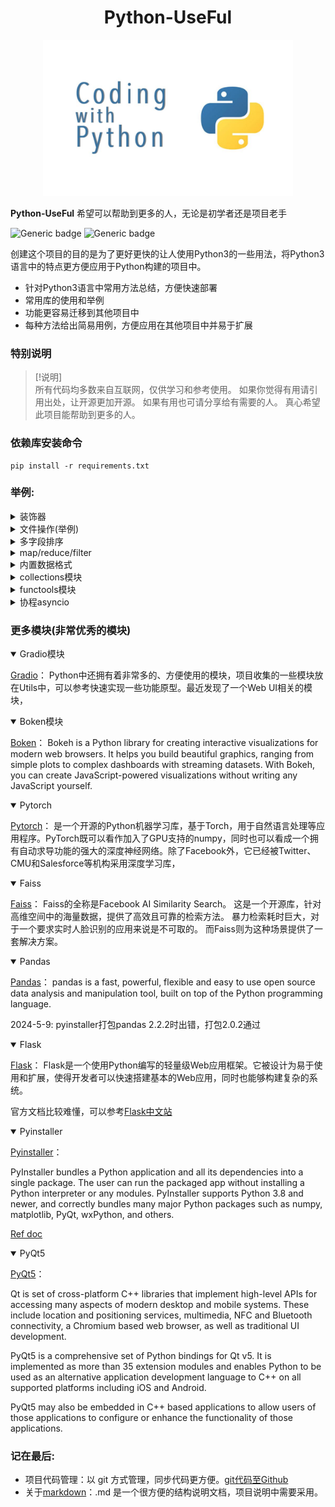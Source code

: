 
 # <center>Python-UseFul<center/>
<p align = "center"> 
<img src="./Image/python.jpg" ”height = “200 width="400" >
</p>

**Python-UseFul** 希望可以帮助到更多的人，无论是初学者还是项目老手

![Generic badge](https://img.shields.io/badge/Python-v3-blue.svg) ![Generic badge](https://img.shields.io/badge/pip-v3-red.svg)

创建这个项目的目的是为了更好更快的让人使用Python3的一些用法，将Python3语言中的特点更方便应用于Python构建的项目中。  
- 针对Python3语言中常用方法总结，方便快速部署  
- 常用库的使用和举例  
- 功能更容易迁移到其他项目中 
- 每种方法给出简易用例，方便应用在其他项目中并易于扩展

### 特别说明
> [!说明]\
> 所有代码均多数来自互联网，仅供学习和参考使用。
> 如果你觉得有用请引用出处，让开源更加开源。
> 如果有用也可请分享给有需要的人。
> 真心希望此项目能帮助到更多的人。
>


### 依赖库安装命令
```shell
pip install -r requirements.txt
```

### 举例:
<details>
<summary>装饰器</summary>

```python
import time

# 计时函数装饰器
def timer(func):
    def wrapper(*args, **kwargs):
        start_time = time.time()
        result = func(*args, **kwargs)
        end_time = time.time()
        print(f"{func.__name__} took {end_time - start_time:.2f} seconds to "
              "execute.")
        return result
    return wrapper

# 测试计时
@timer
def test_record_runtime():
    s = 0
    for i in range(100000):
        s += 1


if __name__ == '__main__':
    test_record_runtime()
```
</details>

<details>
<summary>文件操作(举例)</summary>

```python
import os
import shutil
from tqdm import tqdm
from enum import Enum


class File_Type(Enum):
    ...


class File_OP():
    ...


# 测试一
def test_findfile():
    ...


# 测试二
def test_copyfiles():
    ...


if __name__ == '__main__':
    test_findfile()
    test_copyfiles()
```
</details>

<details>
<summary>多字段排序</summary>

```python
some code ...
```
</details>

<details>
<summary>map/reduce/filter</summary>

```python
some code ...
```
</details>

<details>
<summary>内置数据格式</summary>

```python
some code ...
```
</details>

<details>
<summary>collections模块</summary>
一定要像熟悉内置关键词一样熟悉的模块

```python
some code ...
```
</details>

<details>
<summary>functools模块</summary>
一定要像熟悉内置关键词一样熟悉的模块

```python
some code ...
```
</details>

 
<details>
<summary>协程asyncio</summary>
python3的功能，以python3.8为例，python3.10之后取消yield实现协程功能。

```python
some code ...
```
</details>

### 更多模块(非常优秀的模块)

<details open>
<summary>
Gradio模块
</summary>

[Gradio](https://www.gradio.app/ "Gradio 方便部署你的Web UI快速展示后端功能")：
Python中还拥有着非常多的、方便使用的模块，项目收集的一些模块放在Utils中，可以参考快速实现一些功能原型。最近发现了一个Web UI相关的模块，

</details>

<details open>
<summary>
Boken模块
</summary>

[Boken](https://docs.bokeh.org/en/latest/docs/user_guide.html#userguide "交互式可视化web图表")：
Bokeh is a Python library for creating interactive visualizations for modern web browsers. It helps you build beautiful graphics, ranging from simple plots to complex dashboards with streaming datasets. With Bokeh, you can create JavaScript-powered visualizations without writing any JavaScript yourself.
</details>

<details open>
<summary>Pytorch</summary>

[Pytorch](https://pytorch.org  "交互式可视化web图表")：
是一个开源的Python机器学习库，基于Torch，用于自然语言处理等应用程序。PyTorch既可以看作加入了GPU支持的numpy，同时也可以看成一个拥有自动求导功能的强大的深度神经网络。除了Facebook外，它已经被Twitter、CMU和Salesforce等机构采用深度学习库，
</details>

<details open>
<summary>Faiss</summary>

[Faiss](https://github.com/facebookresearch/faiss "高效向量检索")：
Faiss的全称是Facebook AI Similarity Search。
这是一个开源库，针对高维空间中的海量数据，提供了高效且可靠的检索方法。
暴力检索耗时巨大，对于一个要求实时人脸识别的应用来说是不可取的。
而Faiss则为这种场景提供了一套解决方案。

</details>

<details open>
<summary>Pandas</summary>

[Pandas](https://pandas.pydata.org/ "高效数据处理库")：
pandas is a fast, powerful, flexible and easy to use open source data analysis and manipulation tool,
built on top of the Python programming language.

2024-5-9: pyinstaller打包pandas 2.2.2时出错，打包2.0.2通过

</details>

<details open>
<summary>Flask</summary>

[Flask](https://flask.palletsprojects.com/en/3.0.x/ "web服务端框架")：
Flask是一个使用Python编写的轻量级Web应用框架。它被设计为易于使用和扩展，使得开发者可以快速搭建基本的Web应用，同时也能够构建复杂的系统。

官方文档比较难懂，可以参考[Flask中文站](https://flask.github.net.cn/)

</details>

<details open>
<summary>Pyinstaller</summary>

[Pyinstaller](https://pyinstaller.org/ "桌面打包应用")：

PyInstaller bundles a Python application and all its dependencies into a single package. The user can run the packaged app without installing a Python interpreter or any modules. PyInstaller supports Python 3.8 and newer, and correctly bundles many major Python packages such as numpy, matplotlib, PyQt, wxPython, and others.

[Ref doc](https://pyinstaller.org/en/stable/)

</details>

<details open>
<summary>PyQt5</summary>

[PyQt5](https://www.riverbankcomputing.com/software/pyqt/ "跨平台桌面级应用")：

Qt is set of cross-platform C++ libraries that implement high-level APIs for accessing many aspects of modern desktop and mobile systems. These include location and positioning services, multimedia, NFC and Bluetooth connectivity, a Chromium based web browser, as well as traditional UI development.

PyQt5 is a comprehensive set of Python bindings for Qt v5. It is implemented as more than 35 extension modules and enables Python to be used as an alternative application development language to C++ on all supported platforms including iOS and Android.

PyQt5 may also be embedded in C++ based applications to allow users of those applications to configure or enhance the functionality of those applications.

</details>


### 记在最后:
- 项目代码管理：以 git 方式管理，同步代码更方便。[git代码至Github](https://blog.csdn.net/qq_24990383/article/details/127608245 "CSDN")
- 关于[markdown](https://www.markdownguide.org/ "markdown官网")：.md 是一个很方便的结构说明文档，项目说明中需要采用。